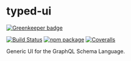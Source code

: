 # typed-ui

[![Greenkeeper badge](https://badges.greenkeeper.io/pi-cubed/typed-ui.svg)](https://greenkeeper.io/)

[![Build Status][build-badge]][build]
[![npm package][npm-badge]][npm]
[![Coveralls][coveralls-badge]][coveralls]

Generic UI for the GraphQL Schema Language.

[build-badge]: https://img.shields.io/travis/pi-cubed/typed-ui/master.png?style=flat-square
[build]: https://travis-ci.org/pi-cubed/typed-ui

[npm-badge]: https://img.shields.io/npm/v/npm-package.png?style=flat-square
[npm]: https://www.npmjs.org/package/pi-cubed/typed-ui

[coveralls-badge]: https://img.shields.io/coveralls/pi-cubed/typed-ui/master.png?style=flat-square
[coveralls]: https://coveralls.io/github/pi-cubed/typed-ui
